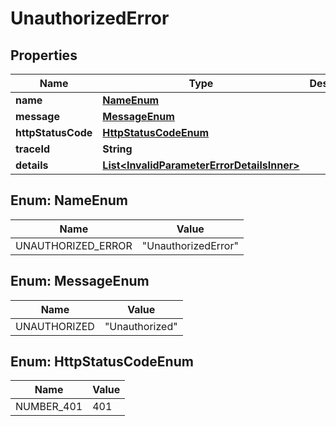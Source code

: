 # UnauthorizedError

## Properties

| Name               | Type                                                                                      | Description | Notes      |
| ------------------ | ----------------------------------------------------------------------------------------- | ----------- | ---------- |
| **name**           | [**NameEnum**](#NameEnum)                                                                 |             |            |
| **message**        | [**MessageEnum**](#MessageEnum)                                                           |             |            |
| **httpStatusCode** | [**HttpStatusCodeEnum**](#HttpStatusCodeEnum)                                             |             |            |
| **traceId**        | **String**                                                                                |             |            |
| **details**        | [**List&lt;InvalidParameterErrorDetailsInner&gt;**](InvalidParameterErrorDetailsInner.md) |             | [optional] |

## Enum: NameEnum

| Name               | Value                         |
| ------------------ | ----------------------------- |
| UNAUTHORIZED_ERROR | &quot;UnauthorizedError&quot; |

## Enum: MessageEnum

| Name         | Value                    |
| ------------ | ------------------------ |
| UNAUTHORIZED | &quot;Unauthorized&quot; |

## Enum: HttpStatusCodeEnum

| Name       | Value |
| ---------- | ----- |
| NUMBER_401 | 401   |
